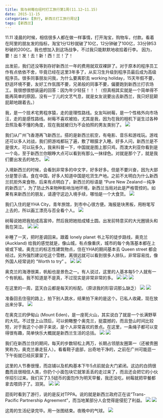 ```yaml
---
title: 我与树莓在纽村打工旅行第1周(11.12~11.15)
date: 2015-11-15
categories: [旅行, 新西兰打工旅行周记]
tags: [新西兰]    
---
```






11.11 凌晨的时候，相信很多人都在做一样事情，打开淘宝，购物车，付款。看着在阿里的朋友发的指标，淘宝1分12秒就破了10亿，12分钟破了100亿，33分钟53秒破的200亿。我也想加入到这场战争，不过我只能默默地收拾着行李。
因为，要！出！发！去！新！西！兰！了！

出发前，我们还没等到存好新西兰一年的费用就双双裸辞了。对于原本的程序员工作有点依依不舍，毕竟已经在这里3年多了，从实习生升级到程序员最后成为高级程序员。很多同事朋友问我，为什么要离职去 working holiday，15天年假不要，舒适环境不要，友好工作氛围不要，兄弟般的同事不要，偏要跑到新西兰打农场工。我很想很想装逼的回答：因为年少轻狂！！！（但真相其实就是一个简单得不能再简单的原因，没有一丁儿的文艺气息，就是女友说要出去新西兰，我只好屁颠屁颠地跟着去。）

我，是一个技术宅男程序猿，走的是理性路线。女友叫树莓，是一个性格外向市场汪，走的是感性路线。树莓不喜欢被拍，尤其是我，因为在我的相机下诞生过各种丑照及看不懂的角度，现在我就被归为不会拍照的男友类别了。
![](/event/2015_11_15_p1.jpg)

我们从广州飞香港再飞新西兰。搭的是新西兰航空，有电影、音乐和游戏玩。游戏还可以多人对战，我们把游戏都玩了遍，敷了眼膜才入睡。好多人问，新西兰是不是很大，可以玩多久，我来科普一下，中国就是图上那只鸡，而澳大利亚你看到是一个岛，至于新西兰你眼睁大点可以看到有那么一抹绿色。对就是那个了，就是我们要出发去的地方。
![](/event/2015_11_15_p2.jpg)

入境新西兰的时候，会看到非常多的中文字，好多好多。但是不要兴奋，因为大部分是警示语。食在中国，好多人知道中国是吃货生产地。之前不太明白为什么新西兰抗拒外来食物，后来有点明白了，新西兰的标语是 “Pure New Zealand－纯净的新西兰”，为了防止外来物种影响当地环境，新西兰当局对此是严格管控的。如果有来新西兰的朋友，请遵守这边入境手续，哪怕是一个大食货。
![](/event/2015_11_15_p4.jpg)

我们入住的是YHA City，青年旅馆，到市中心很方便。海报是块黑板，用粉笔写上去的，所以画工漂亮与否全看个人。
![](/event/2015_11_15_p5.jpg)

树莓说她把我拍成高富帅，然后我把她拍成矮土圆。出发前特意买的大光圈镜头和我在哭泣。
![](/event/2015_11_15_p14.jpg)
![](/event/2015_11_15_p10.jpg)

补睡了一天，把时差调回来。跟着 lonely planet 书上写的徒步路线，奥克兰 (Auckland) 给我的感觉就是，像山城，有点像重庆，城市的每个角落基本都在上坡或下坡。奥克兰的标志性建筑物点，住在YHA的期间基本去 Queen street 都会经过。另外强烈建议吃这个雪糕，离很远就可以看到很多人排队，非常容易找，像外国人经常说的 “Worth to try” 。
![](/event/2015_11_15_p15.jpg)
![](/event/2015_11_15_p13.jpg)

奥克兰的海港很美，帆船也是景色之一。有人说过，这里的人基本每5个人就有一个有帆船。我不知道是不是真，不过现实是非常非常的多。
![](/event/2015_11_15_p7.jpg)
![](/event/2015_11_15_p21.jpg)
![](/event/2015_11_15_p22.jpg)

在这里的一周，蓝天白云都是每天的标配。（原谅我的形容词那么缺乏）
![](/event/2015_11_15_p8.jpg)
![](/event/2015_11_15_p20.jpg)

准备回去住宿的路上，拍下别人跳水，结果拍下来的是这个。已私人收藏，现在放出来分享。
![](/event/2015_11_15_p9.jpg)

在奥克兰的伊甸山 (Mount Eden)，是一座死火山，其实说白了就是一个长满野草的大坑。不过登上山顶后，可以俯瞰整个奥克兰，挺震撼的，而且登山时间比较短，对于我这个小胖子来说，是个人非常喜欢的景点。在这里，一条绳子都可以变得很有趣，简单快乐大概就是新西兰生活的总括。
![](/event/2015_11_15_p11.jpg)
![](/event/2015_11_15_p27.jpg)

我们在新西兰住的期间，每天的步数轻松上两万，长期占领朋友圈第一（还被贵圈笑称为，奥克兰暴走狂人）。看看鞋子底部，出奇地干净的，之前在广州可能逛一下午街就已经灰蒙蒙了。

这里的人节奏很慢，而店铺以及机构基本下午5点前就会大门紧闭。这边的白鸽很蠢而且很相信人类，你扔个小面包块它就笨丢丢的走过来了，而且还会把它的小伙伴招引过来。我们买了3.5妞币的面包作为明天早餐，我还没吃，树莓就把早餐都拿去喂鸽子了。泪哭。
![](/event/2015_11_15_p19.jpg)
![](/event/2015_11_15_p25.jpg)

逛街时看到了游行，说的是反对TPPA。说的就是新西兰政府正在谈“Trans-Pacific Partnership Agreement”，而当地某部分人会觉得是侵犯了利益。
![](/event/2015_11_15_p23.jpg)
![](/event/2015_11_15_p24.jpg)

这周的生活纪录完毕。用一张图结束。夜晚中的气球。
![](/event/2015_11_15_p17.jpg)